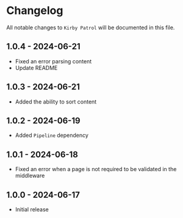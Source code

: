 # Changelog

All notable changes to `Kirby Patrol` will be documented in this file.

## 1.0.4 - 2024-06-21

- Fixed an error parsing content
- Update README

## 1.0.3 - 2024-06-21

- Added the ability to sort content

## 1.0.2 - 2024-06-19

- Added `Pipeline` dependency

## 1.0.1 - 2024-06-18

- Fixed an error when a page is not required to be validated in the middleware

## 1.0.0 - 2024-06-17

- Initial release
